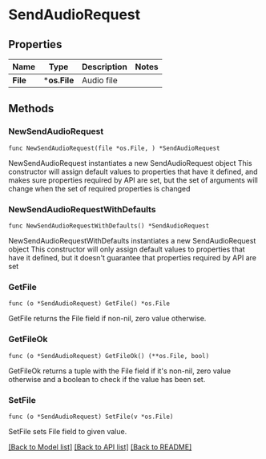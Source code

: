 # SendAudioRequest

## Properties

Name | Type | Description | Notes
------------ | ------------- | ------------- | -------------
**File** | ***os.File** | Audio file | 

## Methods

### NewSendAudioRequest

`func NewSendAudioRequest(file *os.File, ) *SendAudioRequest`

NewSendAudioRequest instantiates a new SendAudioRequest object
This constructor will assign default values to properties that have it defined,
and makes sure properties required by API are set, but the set of arguments
will change when the set of required properties is changed

### NewSendAudioRequestWithDefaults

`func NewSendAudioRequestWithDefaults() *SendAudioRequest`

NewSendAudioRequestWithDefaults instantiates a new SendAudioRequest object
This constructor will only assign default values to properties that have it defined,
but it doesn't guarantee that properties required by API are set

### GetFile

`func (o *SendAudioRequest) GetFile() *os.File`

GetFile returns the File field if non-nil, zero value otherwise.

### GetFileOk

`func (o *SendAudioRequest) GetFileOk() (**os.File, bool)`

GetFileOk returns a tuple with the File field if it's non-nil, zero value otherwise
and a boolean to check if the value has been set.

### SetFile

`func (o *SendAudioRequest) SetFile(v *os.File)`

SetFile sets File field to given value.



[[Back to Model list]](../README.md#documentation-for-models) [[Back to API list]](../README.md#documentation-for-api-endpoints) [[Back to README]](../README.md)


